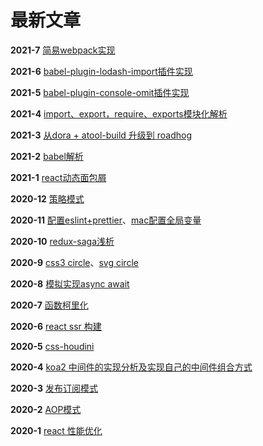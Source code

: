 # 最新文章

**2021-7** [简易webpack实现](../node/webpack/)

**2021-6** [babel-plugin-lodash-import插件实现](../node/babel-plugin-lodash-import/)

**2021-5** [babel-plugin-console-omit插件实现](../node/babel-plugin-console-omit/)

**2021-4** [import、export，require、exports模块化解析](../node/module/)

**2021-3** [从dora + atool-build 升级到 roadhog](../react/roadhog/)

**2021-2** [babel解析](../node/babel)

**2021-1** [react动态面包屑](../react/breadcrumb/)

**2020-12** [策略模式](../designPattern/strategy/)

**2020-11** [配置eslint+prettier](../helpers/eslint-prettier/)、[mac配置全局变量](../helpers/mac-env-path/)

**2020-10** [redux-saga浅析](../react/redux-saga/)

**2020-9** [css3 circle](../css/c3Circle/)、[svg circle](../css/svgCircle/)

**2020-8** [模拟实现async await](../js/async/)

**2020-7** [函数柯里化](../js/curry/)

**2020-6** [react ssr 构建](../react/ssr/)

**2020-5** [css-houdini](../css/csshoudini/)

**2020-4** [koa2 中间件的实现分析及实现自己的中间件组合方式](../node/koa2/)

**2020-3** [发布订阅模式](../designPattern/subscribe/) 

**2020-2** [AOP模式](../designPattern/aop/)

**2020-1** [react 性能优化](../react/optimization/)
